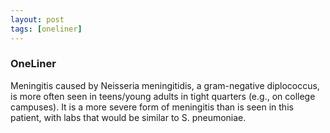 ```yaml
---
layout: post
tags: [oneliner]
---
```



### OneLiner

Meningitis caused by Neisseria meningitidis, a gram-negative diplococcus, is more often seen in teens/young adults in tight quarters (e.g., on college campuses). It is a more severe form of meningitis than is seen in this patient, with labs that would be similar to S. pneumoniae.
